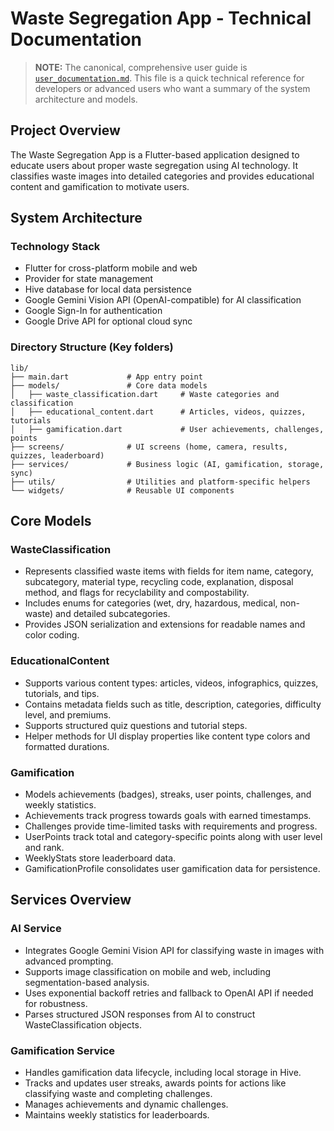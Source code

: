 # Waste Segregation App - Technical Documentation

> **NOTE:** The canonical, comprehensive user guide is [`user_documentation.md`](./user_documentation.md). This file is a quick technical reference for developers or advanced users who want a summary of the system architecture and models.

## Project Overview

The Waste Segregation App is a Flutter-based application designed to educate users about proper waste segregation using AI technology. It classifies waste images into detailed categories and provides educational content and gamification to motivate users.

## System Architecture

### Technology Stack

- Flutter for cross-platform mobile and web
- Provider for state management
- Hive database for local data persistence
- Google Gemini Vision API (OpenAI-compatible) for AI classification
- Google Sign-In for authentication
- Google Drive API for optional cloud sync

### Directory Structure (Key folders)

```
lib/
├── main.dart             # App entry point
├── models/               # Core data models
│   ├── waste_classification.dart     # Waste categories and classification
│   ├── educational_content.dart      # Articles, videos, quizzes, tutorials
│   ├── gamification.dart             # User achievements, challenges, points
├── screens/              # UI screens (home, camera, results, quizzes, leaderboard)
├── services/             # Business logic (AI, gamification, storage, sync)
├── utils/                # Utilities and platform-specific helpers
└── widgets/              # Reusable UI components
```

## Core Models

### WasteClassification

- Represents classified waste items with fields for item name, category, subcategory, material type, recycling code, explanation, disposal method, and flags for recyclability and compostability.
- Includes enums for categories (wet, dry, hazardous, medical, non-waste) and detailed subcategories.
- Provides JSON serialization and extensions for readable names and color coding.

### EducationalContent

- Supports various content types: articles, videos, infographics, quizzes, tutorials, and tips.
- Contains metadata fields such as title, description, categories, difficulty level, and premiums.
- Supports structured quiz questions and tutorial steps.
- Helper methods for UI display properties like content type colors and formatted durations.

### Gamification

- Models achievements (badges), streaks, user points, challenges, and weekly statistics.
- Achievements track progress towards goals with earned timestamps.
- Challenges provide time-limited tasks with requirements and progress.
- UserPoints track total and category-specific points along with user level and rank.
- WeeklyStats store leaderboard data.
- GamificationProfile consolidates user gamification data for persistence.

## Services Overview

### AI Service

- Integrates Google Gemini Vision API for classifying waste in images with advanced prompting.
- Supports image classification on mobile and web, including segmentation-based analysis.
- Uses exponential backoff retries and fallback to OpenAI API if needed for robustness.
- Parses structured JSON responses from AI to construct WasteClassification objects.

### Gamification Service

- Handles gamification data lifecycle, including local storage in Hive.
- Tracks and updates user streaks, awards points for actions like classifying waste and completing challenges.
- Manages achievements and dynamic challenges.
- Maintains weekly statistics for leaderboards.
